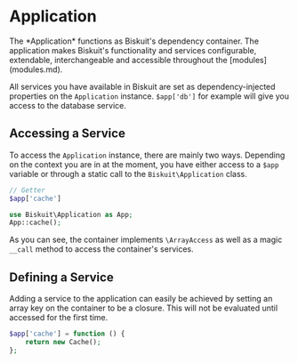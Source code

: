 # Application
<p class="uk-article-lead">The *Application* functions as Biskuit's dependency container. The application makes Biskuit's functionality and services configurable, extendable, interchangeable and accessible throughout the [modules](modules.md).</p>

All services you have available in Biskuit are set as dependency-injected properties on the `Application` instance. `$app['db']` for example will give you access to the database service.

## Accessing a Service
To access the `Application` instance, there are mainly two ways. Depending on the context you are in at the moment, you have either access to a `$app` variable or through a static call to the `Biskuit\Application` class.

```php
// Getter
$app['cache']

use Biskuit\Application as App;
App::cache();
```

As you can see, the container implements `\ArrayAccess` as well as a magic `__call` method to access the container's services.

## Defining a Service
Adding a service to the application can easily be achieved by setting an array key on the container to be a closure. This will not be evaluated until accessed for the first time.

```php
$app['cache'] = function () {
    return new Cache();
};
```
